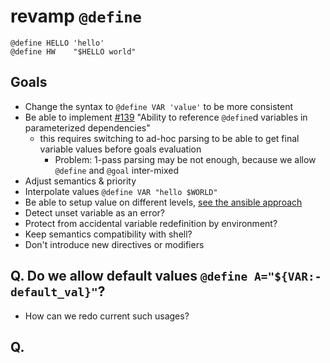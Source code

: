 # revamp `@define`

```shell
@define HELLO 'hello'
@define HW    "$HELLO world"
```

## Goals
- Change the syntax to `@define VAR 'value'` to be more consistent
- Be able to implement [#139](https://github.com/xonixx/makesure/issues/139) "Ability to reference `@define`d variables in parameterized dependencies"
  - this requires switching to ad-hoc parsing to be able to get final variable values before goals evaluation
    - Problem: 1-pass parsing may be not enough, because we allow `@define` and `@goal` inter-mixed
- Adjust semantics & priority
- Interpolate values `@define VAR "hello $WORLD"`
- Be able to setup value on different levels, [see the ansible approach](https://docs.ansible.com/ansible/latest/playbook_guide/playbooks_variables.html#variable-precedence-where-should-i-put-a-variable)
- Detect unset variable as an error?
- Protect from accidental variable redefinition by environment?
- Keep semantics compatibility with shell?
- Don't introduce new directives or modifiers

## Q. Do we allow default values `@define A="${VAR:-default_val}"`?

- How can we redo current such usages?

## Q. 
        

